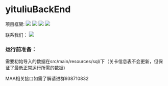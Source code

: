 # yituliuBackEnd
项目框架:
![](https://img.shields.io/badge/java-17-blue)
![](https://img.shields.io/badge/SpringBoot-3.0.11-brightgreen) 
![](https://img.shields.io/badge/Mysql-5.7.3-blue)
![](https://img.shields.io/badge/Redis-7.0.5-red) 

联系我们：
[![](https://img.shields.io/badge/dynamic/json?color=FE7398&label=罗德岛基建Beta&prefix=%E7%B2%89%E4%B8%9D%E6%95%B0%3A&query=%24.data.totalSubs&url=https%3A%2F%2Fapi.spencerwoo.com%2Fsubstats%2F%3Fsource%3Dbilibili%26queryKey%3D688411531)](https://space.bilibili.com/688411531)

### 运行前准备：<br>
需要初始导入的数据在src/main/resources/sql/下（关卡信息表不会更新，但保证了最低正常运行所需的数据)

MAA相关接口如需了解请进群938710832
